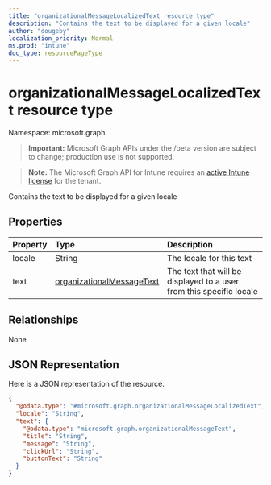 ```yaml
---
title: "organizationalMessageLocalizedText resource type"
description: "Contains the text to be displayed for a given locale"
author: "dougeby"
localization_priority: Normal
ms.prod: "intune"
doc_type: resourcePageType
---
```


# organizationalMessageLocalizedText resource type

Namespace: microsoft.graph

> **Important:** Microsoft Graph APIs under the /beta version are subject to change; production use is not supported.

> **Note:** The Microsoft Graph API for Intune requires an [active Intune license](https://go.microsoft.com/fwlink/?linkid=839381) for the tenant.

Contains the text to be displayed for a given locale

## Properties
|Property|Type|Description|
|:---|:---|:---|
|locale|String|The locale for this text|
|text|[organizationalMessageText](../resources/intune-partnerintegration-organizationalmessagetext.md)|The text that will be displayed to a user from this specific locale|

## Relationships
None

## JSON Representation
Here is a JSON representation of the resource.
<!-- {
  "blockType": "resource",
  "@odata.type": "microsoft.graph.organizationalMessageLocalizedText"
}
-->
``` json
{
  "@odata.type": "#microsoft.graph.organizationalMessageLocalizedText",
  "locale": "String",
  "text": {
    "@odata.type": "microsoft.graph.organizationalMessageText",
    "title": "String",
    "message": "String",
    "clickUrl": "String",
    "buttonText": "String"
  }
}
```






